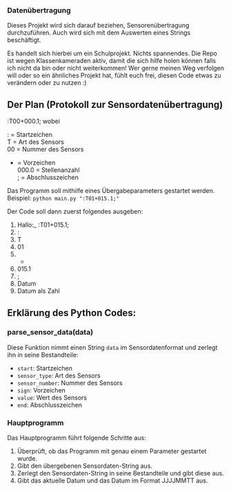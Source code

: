 ### Datenübertragung

Dieses Projekt wird sich darauf beziehen, Sensorenübertragung durchzuführen. Auch wird sich mit dem Auswerten eines Strings beschäftigt.

Es handelt sich hierbei um ein Schulprojekt. Nichts spannendes. Die Repo  ist wegen Klassenkameraden aktiv, damit die sich hilfe holen können falls ich nicht da bin oder nicht weiterkommen! Wer gerne meinen Weg verfolgen will oder so ein ähnliches Projekt hat, fühlt euch frei, diesen Code etwas zu verändern oder zu nutzen :)

## Der Plan (Protokoll zur Sensordatenübertragung)

:T00+000.1;      wobei

: = Startzeichen  
T = Art des Sensors  
00 = Nummer des Sensors  
+ = Vorzeichen  
000.0 = Stellenanzahl  
; = Abschlusszeichen  

Das Programm soll mithilfe eines Übergabeparameters gestartet werden.  
Beispiel: `python main.py ":T01+015.1;"`

Der Code soll dann zuerst folgendes ausgeben:
1. Hallo:_ :T01+015.1;
2. :
3. T
4. 01
5. +
6. 015.1
7. ;
8. Datum
9. Datum als Zahl

## Erklärung des Python Codes:

### parse_sensor_data(data)
Diese Funktion nimmt einen String `data` im Sensordatenformat und zerlegt ihn in seine Bestandteile:
- `start`: Startzeichen
- `sensor_type`: Art des Sensors
- `sensor_number`: Nummer des Sensors
- `sign`: Vorzeichen
- `value`: Wert des Sensors
- `end`: Abschlusszeichen

### Hauptprogramm
Das Hauptprogramm führt folgende Schritte aus:
1. Überprüft, ob das Programm mit genau einem Parameter gestartet wurde.
2. Gibt den übergebenen Sensordaten-String aus.
3. Zerlegt den Sensordaten-String in seine Bestandteile und gibt diese aus.
4. Gibt das aktuelle Datum und das Datum im Format JJJJMMTT aus.
